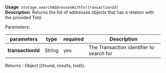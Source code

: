 **Usage**: `storage.searchAddressesWithTx(transactionId)`    
**Description**: Returns the list of addresses objects that has a relation with the provided TxId.   

Parameters: 

| parameters             | type              | required       | Description                                               |  
|------------------------|-------------------|----------------| ----------------------------------------------------------|
| **transactionId**      | String            | yes            | The Transaction identifier to search for                  |

Returns : Object ({found, results, txid}).
